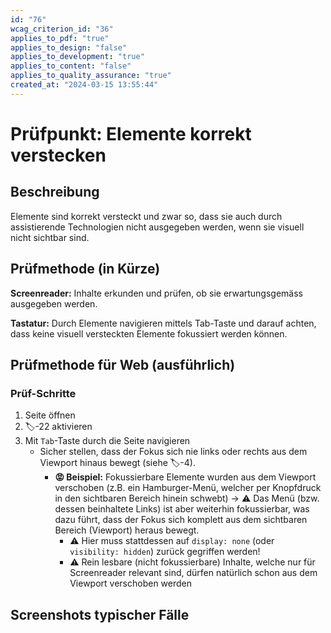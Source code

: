 ```yaml
---
id: "76"
wcag_criterion_id: "36"
applies_to_pdf: "true"
applies_to_design: "false"
applies_to_development: "true"
applies_to_content: "false"
applies_to_quality_assurance: "true"
created_at: "2024-03-15 13:55:44"
---
```


# Prüfpunkt: Elemente korrekt verstecken

## Beschreibung

Elemente sind korrekt versteckt und zwar so, dass sie auch durch assistierende Technologien nicht ausgegeben werden, wenn sie visuell nicht sichtbar sind.

## Prüfmethode (in Kürze)

**Screenreader:** Inhalte erkunden und prüfen, ob sie erwartungsgemäss ausgegeben werden.

**Tastatur:** Durch Elemente navigieren mittels Tab-Taste und darauf achten, dass keine visuell versteckten Elemente fokussiert werden können.

## Prüfmethode für Web (ausführlich)

### Prüf-Schritte

1. Seite öffnen
1. 🏷️-22 aktivieren
1. Mit `Tab`-Taste durch die Seite navigieren
    - Sicher stellen, dass der Fokus sich nie links oder rechts aus dem Viewport hinaus bewegt (siehe 🏷️-4).
        - **😡 Beispiel:** Fokussierbare Elemente wurden aus dem Viewport verschoben (z.B. ein Hamburger-Menü, welcher per Knopfdruck in den sichtbaren Bereich hinein schwebt) → ⚠️ Das Menü (bzw. dessen beinhaltete Links) ist aber weiterhin fokussierbar, was dazu führt, dass der Fokus sich komplett aus dem sichtbaren Bereich (Viewport) heraus bewegt.
            - ⚠️ Hier muss stattdessen auf `display: none` (oder `visibility: hidden`) zurück gegriffen werden!
            - ⚠️ Rein lesbare (nicht fokussierbare) Inhalte, welche nur für Screenreader relevant sind, dürfen natürlich schon aus dem Viewport verschoben werden

## Screenshots typischer Fälle

